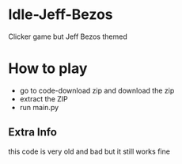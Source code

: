 # Idle-Jeff-Bezos
Clicker game but Jeff Bezos themed

# How to play
- go to code-download zip and download the zip
- extract the ZIP
- run main.py

## Extra Info
this code is very old and bad but it still works fine
